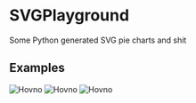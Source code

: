 SVGPlayground
=============

Some Python generated SVG pie charts and shit

Examples
--------
![Hovno](http://karms.biz/share/circle3.svg)
![Hovno](http://karms.biz/share/circle2.svg)
![Hovno](http://karms.biz/share/circle.svg)